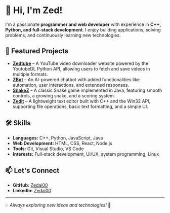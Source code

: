 <!--
**Zedai00/Zedai00** is a ✨ _special_ ✨ repository because its `README.md` (this file) appears on your GitHub profile.

Here are some ideas to get you started:

- 🔭 I’m currently working on ...
- 🌱 I’m currently learning ...
- 👯 I’m looking to collaborate on ...
- 🤔 I’m looking for help with ...
- 💬 Ask me about ...
- 📫 How to reach me: ...
- 😄 Pronouns: ...
- ⚡ Fun fact: ...
-->
# 👋 Hi, I'm Zed!  

I'm a passionate **programmer and web developer** with experience in **C++, Python, and full-stack development**. I enjoy building applications, solving problems, and continuously learning new technologies.  

## 🚀 Featured Projects  
- **[Zedtube](https://github.com/Zedai00/Zedtube)** – A YouTube video downloader website powered by the YoutubeDL Python API, allowing users to fetch and save videos in multiple formats.  
- **[ZBot](https://github.com/Zedai00/ZBot)** – An AI-powered chatbot with added functionalities like automation, user interactions, and extended responses.  
- **[SnakeZ](https://github.com/Zedai00/SnakeZ)** – A classic Snake game implemented in Java, featuring smooth controls, a growing snake, and a scoring system.  
- **[Zedit](https://github.com/Zedai00/Zedit)** – A lightweight text editor built with C++ and the Win32 API, supporting file operations, basic text formatting, and a simple UI.  

## 🛠 Skills  
- **Languages:** C++, Python, JavaScript, Java  
- **Web Development:** HTML, CSS, React, Node.js  
- **Tools:** Git, Visual Studio, VS Code  
- **Interests:** Full-stack development, UI/UX, system programming, Linux  

## 📫 Let's Connect  
- **GitHub:** [Zedai00](https://github.com/Zedai00)  
- **LinkedIn:** [Zedai00](https://www.linkedin.com/in/zedai00/)  

---

💡 *Always exploring new ideas and technologies!* 🚀  
